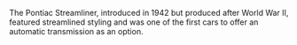 The Pontiac Streamliner, introduced in 1942 but produced after World War II, featured streamlined styling and was one of the first cars to offer an automatic transmission as an option.
